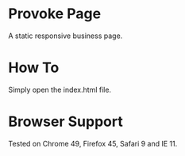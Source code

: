 # Provoke Page
A static responsive business page.

# How To
Simply open the index.html file.

# Browser Support
Tested on Chrome 49, Firefox 45, Safari 9 and IE 11. 
